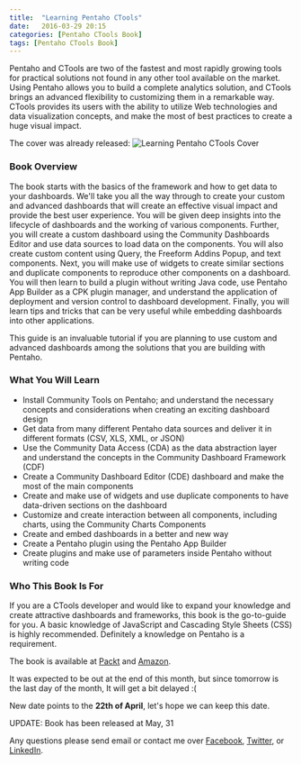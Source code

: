 ```yaml
---
title:  "Learning Pentaho CTools"
date:   2016-03-29 20:15
categories: [Pentaho CTools Book]
tags: [Pentaho CTools Book]
---
```


Pentaho and CTools are two of the fastest and most rapidly growing tools for practical solutions not found in any other tool available on the market. Using Pentaho allows you to build a complete analytics solution, and CTools brings an advanced flexibility to customizing them in a remarkable way. CTools provides its users with the ability to utilize Web technologies and data visualization concepts, and make the most of best practices to create a huge visual impact.

The cover was already released: 
![Learning Pentaho CTools Cover](http://mfgaspar.github.io/assets/B04770_BookCover_small.png) 

### Book Overview 

The book starts with the basics of the framework and how to get data to your dashboards. We'll take you all the way through to create your custom and advanced dashboards that will create an effective visual impact and provide the best user experience. You will be given deep insights into the lifecycle of dashboards and the working of various components. Further, you will create a custom dashboard using the Community Dashboards Editor and use data sources to load data on the components. You will also create custom content using Query, the Freeform Addins Popup, and text components. Next, you will make use of widgets to create similar sections and duplicate components to reproduce other components on a dashboard. You will then learn to build a plugin without writing Java code, use Pentaho App Builder as a CPK plugin manager, and understand the application of deployment and version control to dashboard development. Finally, you will learn tips and tricks that can be very useful while embedding dashboards into other applications.

This guide is an invaluable tutorial if you are planning to use custom and advanced dashboards among the solutions that you are building with Pentaho.


### What You Will Learn


- Install Community Tools on Pentaho; and understand the necessary concepts and considerations when creating an exciting dashboard design
- Get data from many different Pentaho data sources and deliver it in different formats (CSV, XLS, XML, or JSON)
- Use the Community Data Access (CDA) as the data abstraction layer and understand the concepts in the Community Dashboard Framework (CDF)
- Create a Community Dashboard Editor (CDE) dashboard and make the most of the main components
- Create and make use of widgets and use duplicate components to have data-driven sections on the dashboard
- Customize and create interaction between all components, including charts, using the Community Charts Components
- Create and embed dashboards in a better and new way
- Create a Pentaho plugin using the Pentaho App Builder 
- Create plugins and make use of parameters inside Pentaho without writing code


### Who This Book Is For

If you are a CTools developer and would like to expand your knowledge and create attractive dashboards and frameworks, this book is the go-to-guide for you. A basic knowledge of JavaScript and Cascading Style Sheets (CSS) is highly recommended. Definitely a knowledge on Pentaho is a requirement.

The book is available at [Packt](https://www.packtpub.com/big-data-and-business-intelligence/learning-pentaho-CTools) and [Amazon](http://www.amazon.com/Learning-Pentaho-CTools-Miguel-Gaspar-ebook/dp/B0171UHJJ6/).

It was expected to be out at the end of this month, but since tomorrow is the last day of the month, It will get a bit delayed :(

New date points to the **22th of April**, let's hope we can keep this date. 

UPDATE:  Book has been released at May, 31  

Any questions please send email or contact me over [Facebook](https://www.facebook.com/miguel.ferreira.gaspar), [Twitter](https://twitter.com/migfgaspar), or [LinkedIn](https://www.linkedin.com/in/mfgaspar).


[Pentaho CTools Book]:      https://www.packtpub.com/big-data-and-business-intelligence/learning-pentaho-CTools
